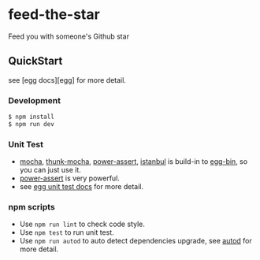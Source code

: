 # feed-the-star

Feed you with someone's Github star

## QuickStart

<!-- add docs here for user -->

see [egg docs][egg] for more detail.

### Development
```bash
$ npm install
$ npm run dev
```

### Unit Test
- [mocha], [thunk-mocha], [power-assert], [istanbul] is build-in to [egg-bin], so you can just use it.
- [power-assert] is very powerful.
- see [egg unit test docs](https://eggjs.org/core/unittest) for more detail.

### npm scripts

- Use `npm run lint` to check code style.
- Use `npm test` to run unit test.
- Use `npm run autod` to auto detect dependencies upgrade, see [autod](https://www.npmjs.com/package/autod) for more detail.

[mocha]: http://mochajs.org
[thunk-mocha]: https://npmjs.com/thunk-mocha
[power-assert]: https://github.com/power-assert-js/power-assert
[istanbul]: https://github.com/gotwarlost/istanbul
[egg-bin]: https://github.com/eggjs/egg-bin
